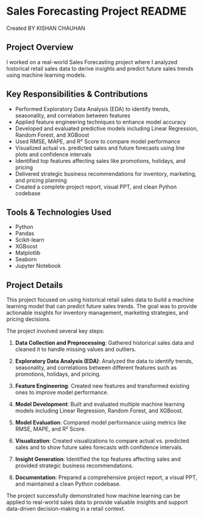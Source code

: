 # Sales Forecasting Project README
Created BY KISHAN CHAUHAN
## Project Overview

I worked on a real-world Sales Forecasting project where I analyzed historical retail sales data to derive insights and predict future sales trends using machine learning models.

## Key Responsibilities & Contributions

- Performed Exploratory Data Analysis (EDA) to identify trends, seasonality, and correlation between features
- Applied feature engineering techniques to enhance model accuracy
- Developed and evaluated predictive models including Linear Regression, Random Forest, and XGBoost
- Used RMSE, MAPE, and R² Score to compare model performance
- Visualized actual vs. predicted sales and future forecasts using line plots and confidence intervals
- Identified top features affecting sales like promotions, holidays, and pricing
- Delivered strategic business recommendations for inventory, marketing, and pricing planning
- Created a complete project report, visual PPT, and clean Python codebase

## Tools & Technologies Used

- Python
- Pandas
- Scikit-learn
- XGBoost
- Matplotlib
- Seaborn
- Jupyter Notebook

## Project Details

This project focused on using historical retail sales data to build a machine learning model that can predict future sales trends. The goal was to provide actionable insights for inventory management, marketing strategies, and pricing decisions.

The project involved several key steps:

1. **Data Collection and Preprocessing**: Gathered historical sales data and cleaned it to handle missing values and outliers.

2. **Exploratory Data Analysis (EDA)**: Analyzed the data to identify trends, seasonality, and correlations between different features such as promotions, holidays, and pricing.

3. **Feature Engineering**: Created new features and transformed existing ones to improve model performance.

4. **Model Development**: Built and evaluated multiple machine learning models including Linear Regression, Random Forest, and XGBoost.

5. **Model Evaluation**: Compared model performance using metrics like RMSE, MAPE, and R² Score.

6. **Visualization**: Created visualizations to compare actual vs. predicted sales and to show future sales forecasts with confidence intervals.

7. **Insight Generation**: Identified the top features affecting sales and provided strategic business recommendations.

8. **Documentation**: Prepared a comprehensive project report, a visual PPT, and maintained a clean Python codebase.

The project successfully demonstrated how machine learning can be applied to real-world sales data to provide valuable insights and support data-driven decision-making in a retail context.
